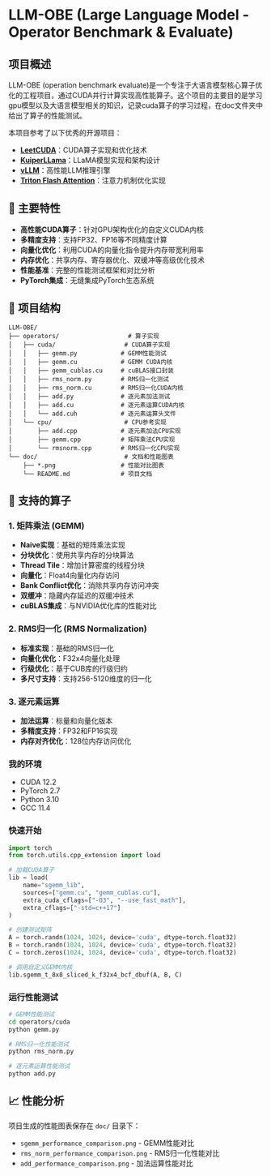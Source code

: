 # LLM-OBE (Large Language Model - Operator Benchmark & Evaluate)

## 项目概述

LLM-OBE (operation benchmark evaluate)是一个专注于大语言模型核心算子优化的工程项目，通过CUDA并行计算实现高性能算子。这个项目的主要目的是学习gpu模型以及大语言模型相关的知识，记录cuda算子的学习过程，在doc文件夹中给出了算子的性能测试。

本项目参考了以下优秀的开源项目：
- **[LeetCUDA](https://github.com/xlite-dev/LeetCUDA/)**：CUDA算子实现和优化技术
- **[KuiperLLama](https://github.com/zjhellofss/KuiperLLama)**：LLaMA模型实现和架构设计
- **[vLLM](https://github.com/vllm-project/vllm)**：高性能LLM推理引擎
- **[Triton Flash Attention](https://github.com/hkproj/triton-flash-attention)**：注意力机制优化实现

## 🚀 主要特性

- **高性能CUDA算子**：针对GPU架构优化的自定义CUDA内核
- **多精度支持**：支持FP32、FP16等不同精度计算
- **向量化优化**：利用CUDA的向量化指令提升内存带宽利用率
- **内存优化**：共享内存、寄存器优化、双缓冲等高级优化技术
- **性能基准**：完整的性能测试框架和对比分析
- **PyTorch集成**：无缝集成PyTorch生态系统

## 📁 项目结构

```
LLM-OBE/
├── operators/                   # 算子实现
│   ├── cuda/                   # CUDA算子实现
│   │   ├── gemm.py            # GEMM性能测试
│   │   ├── gemm.cu            # GEMM CUDA内核
│   │   ├── gemm_cublas.cu     # cuBLAS接口封装
│   │   ├── rms_norm.py        # RMS归一化测试
│   │   ├── rms_norm.cu        # RMS归一化CUDA内核
│   │   ├── add.py             # 逐元素加法测试
│   │   ├── add.cu             # 逐元素运算CUDA内核
│   │   └── add.cuh            # 逐元素运算头文件
│   └── cpu/                    # CPU参考实现
│       ├── add.cpp            # 逐元素加法CPU实现
│       ├── gemm.cpp           # 矩阵乘法CPU实现
│       └── rmsnorm.cpp        # RMS归一化CPU实现
└── doc/                        # 文档和性能图表
    ├── *.png                  # 性能对比图表
    └── README.md              # 项目文档
```

## 🔧 支持的算子

### 1. 矩阵乘法 (GEMM)
- **Naive实现**：基础的矩阵乘法实现
- **分块优化**：使用共享内存的分块算法
- **Thread Tile**：增加计算密度的线程分块
- **向量化**：Float4向量化内存访问
- **Bank Conflict优化**：消除共享内存访问冲突
- **双缓冲**：隐藏内存延迟的双缓冲技术
- **cuBLAS集成**：与NVIDIA优化库的性能对比

### 2. RMS归一化 (RMS Normalization)
- **标准实现**：基础的RMS归一化
- **向量化优化**：F32x4向量化处理
- **行级优化**：基于CUB库的行级归约
- **多尺寸支持**：支持256-5120维度的归一化

### 3. 逐元素运算
- **加法运算**：标量和向量化版本
- **多精度支持**：FP32和FP16实现
- **内存对齐优化**：128位内存访问优化



### 我的环境
- CUDA 12.2
- PyTorch 2.7
- Python 3.10
- GCC 11.4

### 快速开始

```python
import torch
from torch.utils.cpp_extension import load

# 加载CUDA算子
lib = load(
    name="sgemm_lib",
    sources=["gemm.cu", "gemm_cublas.cu"],
    extra_cuda_cflags=["-O3", "--use_fast_math"],
    extra_cflags=["-std=c++17"]
)

# 创建测试矩阵
A = torch.randn(1024, 1024, device='cuda', dtype=torch.float32)
B = torch.randn(1024, 1024, device='cuda', dtype=torch.float32)
C = torch.zeros(1024, 1024, device='cuda', dtype=torch.float32)

# 调用自定义GEMM内核
lib.sgemm_t_8x8_sliced_k_f32x4_bcf_dbuf(A, B, C)
```

### 运行性能测试

```bash
# GEMM性能测试
cd operators/cuda
python gemm.py

# RMS归一化性能测试
python rms_norm.py

# 逐元素运算性能测试
python add.py
```


## 📈 性能分析

项目生成的性能图表保存在 `doc/` 目录下：
- `sgemm_performance_comparison.png` - GEMM性能对比
- `rms_norm_performance_comparison.png` - RMS归一化性能对比
- `add_performance_comparison.png` - 加法运算性能对比



